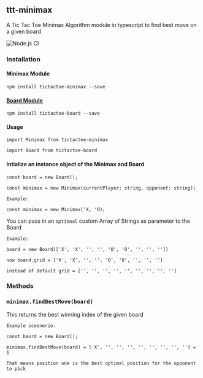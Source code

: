 ## ttt-minimax

A Tic Tac Toe Minimax Algorithm module in typescript to find best move on a given board 

![Node.js CI](https://github.com/chokonaira/tictactoe-board/workflows/Node.js%20CI/badge.svg)


### Installation

#### Minimax Module

`npm install tictactoe-minimax --save`

#### [Board Module](https://github.com/chokonaira/tictactoe-board)

`npm install tictactoe-board --save`


#### Usage

`import Minimax from tictactoe-minimax`

`import Board from tictactoe-board`


#### Intialize an instance object of the Minimax and Board 

```
const board = new Board();

const minimax = new Minimax(currentPlayer: string, opponent: string);
```
```
Example:

const minimax = new Minimax('X, 'O);
```

You can pass in an `optional` custom Array of Strings as parameter to the Board
```
Example:
 
board = new Board(['X', 'X', '', '', 'O', 'O', '', '', ''])

now board.grid = ['X', 'X', '', '', 'O', 'O', '', '', '']

instead of default grid = ['', '', '', '', '', '', '', '', '']
```
### Methods

### `minimax.findBestMove(board)`

This returns the best winning index of the given board
```
Example sceenerio:

const baord = new Board();

minimax.findBestMove(board) = ['X', '', '', '', '', '', '', '', ''] = 1

That means position one is the best optimal position for the opponent to pick
